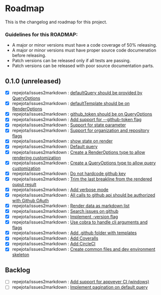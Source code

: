 Roadmap
=======

This is the changelog and roadmap for this project.

### Guidelines for this ROADMAP:

* A major or minor versions must have a code coverage of 50% releasing.
* A major or minor versions must have proper source code documenation before
releasing.
* Patch versions can be released only if all tests are passing.
* Patch versions can be released with poor source documentation parts.  

0.1.0 (unreleased)
------------------
- [x] repejota/issues2markdown : [defaultQuery should be provided by QueryOptions](https://github.com/repejota/issues2markdown/issues/37)
- [x] repejota/issues2markdown : [defaultTemplate should be on RenderOptions](https://github.com/repejota/issues2markdown/issues/34)
- [x] repejota/issues2markdown : [github_token should be on QueryOptions](https://github.com/repejota/issues2markdown/issues/33)
- [x] repejota/issues2markdown : [Add support for --github-token flag](https://github.com/repejota/issues2markdown/issues/32)
- [x] repejota/issues2markdown : [Support for state parameter](https://github.com/repejota/issues2markdown/issues/31)
- [x] repejota/issues2markdown : [Support for organization and repository flags](https://github.com/repejota/issues2markdown/issues/30)
- [x] repejota/issues2markdown : [show state on render ](https://github.com/repejota/issues2markdown/issues/29)
- [x] repejota/issues2markdown : [Default query ](https://github.com/repejota/issues2markdown/issues/28)
- [x] repejota/issues2markdown : [Create a RenderOptions type to allow rendering customization](https://github.com/repejota/issues2markdown/issues/25)
- [x] repejota/issues2markdown : [Create a QueryOptions type to allow query customization](https://github.com/repejota/issues2markdown/issues/24)
- [x] repejota/issues2markdown : [Do not hardcode github key](https://github.com/repejota/issues2markdown/issues/23)
- [x] repejota/issues2markdown : [Trim the last breakline from the rendered ouput result](https://github.com/repejota/issues2markdown/issues/20)
- [x] repejota/issues2markdown : [Add verbose mode](https://github.com/repejota/issues2markdown/issues/19)
- [x] repejota/issues2markdown : [All calls to github api should be authorized with Github OAuth](https://github.com/repejota/issues2markdown/issues/17)
- [x] repejota/issues2markdown : [Render data as markdown list](https://github.com/repejota/issues2markdown/issues/12)
- [x] repejota/issues2markdown : [Search issues on github](https://github.com/repejota/issues2markdown/issues/11)
- [x] repejota/issues2markdown : [Implement -version flag](https://github.com/repejota/issues2markdown/issues/10)
- [x] repejota/issues2markdown : [Use cobra to handle cli arguments and flags](https://github.com/repejota/issues2markdown/issues/9)
- [x] repejota/issues2markdown : [Add .github folder with templates](https://github.com/repejota/issues2markdown/issues/4)
- [x] repejota/issues2markdown : [Add Coveralls](https://github.com/repejota/issues2markdown/issues/3)
- [x] repejota/issues2markdown : [Add CircleCI](https://github.com/repejota/issues2markdown/issues/2)
- [x] repejota/issues2markdown : [ Create common files and dev environment skeleton](https://github.com/repejota/issues2markdown/issues/1)

## Backlog

- [ ] repejota/issues2markdown : [Add support for appveyer CI (windows)](https://github.com/repejota/issues2markdown/issues/46)
- [ ] repejota/issues2markdown : [Implement pagination on default query](https://github.com/repejota/issues2markdown/issues/35)
